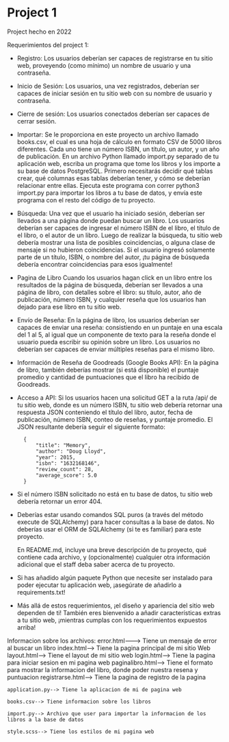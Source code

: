 # Project 1

Project hecho en 2022

Requerimientos del project 1:

* Registro: Los usuarios deberían ser capaces de registrarse en tu sitio web, proveyendo (como mínimo) un nombre de usuario y una contraseña.

* Inicio de Sesión: Los usuarios, una vez registrados, deberían ser capaces de iniciar sesión en tu sitio web con su nombre de usuario y contraseña.

* Cierre de sesión: Los usuarios conectados deberían ser capaces de cerrar sesión.

* Importar: Se le proporciona en este proyecto un archivo llamado books.csv, el cual es una hoja de cálculo en formato CSV de 5000 libros diferentes. Cada uno tiene un número ISBN, un título, un autor, y un año de publicación. En un archivo Python llamado import.py separado de tu aplicación web, escriba un programa que tome los libros y los importe a su base de datos PostgreSQL. Primero necesitarás decidir qué tablas crear, qué columnas esas tablas deberían tener, y cómo se deberían relacionar entre ellas. Ejecuta este programa con correr python3 import.py para importar los libros a tu base de datos, y envía este programa con el resto del código de tu proyecto.

* Búsqueda: Una vez que el usuario ha iniciado sesión, deberían ser llevados a una página donde puedan buscar un libro. Los usuarios deberían ser capaces de ingresar el número ISBN de el libro, el título de el libro, o el autor de un libro. Luego de realizar la búsqueda, tu sitio web debería mostrar una lista de posibles coincidencias, o alguna clase de mensaje si no hubieron coincidencias. Si el usuario ingresó solamente parte de un título, ISBN, o nombre del autor, ¡tu página de búsqueda debería encontrar coincidencias para esos igualmente!

* Pagina de Libro Cuando los usuarios hagan click en un libro entre los resultados de la página de búsqueda, deberían ser llevados a una página de libro, con detalles sobre el libro: su título, autor, año de publicación, número ISBN, y cualquier reseña que los usuarios han dejado para ese libro en tu sitio web.

* Envío de Reseña: En la página de libro, los usuarios deberían ser capaces de enviar una reseña: consistiendo en un puntaje en una escala del 1 al 5, al igual que un componente de texto para la reseña donde el usuario pueda escribir su opinión sobre un libro. Los usuarios no deberían ser capaces de enviar múltiples reseñas para el mismo libro.

* Información de Reseña de Goodreads (Google Books API): En la página de libro, también deberías mostrar (si está disponible) el puntaje promedio y cantidad de puntuaciones que el libro ha recibido de Goodreads.

* Acceso a API: Si los usuarios hacen una solicitud GET a la ruta /api/ de tu sitio web, donde es un número ISBN, tu sitio web debería retornar una respuesta JSON conteniendo el título del libro, autor, fecha de publicación, número ISBN, conteo de reseñas, y puntaje promedio. El JSON resultante debería seguir el siguiente formato:
        
        {
            "title": "Memory",
            "author": "Doug Lloyd",
            "year": 2015,
            "isbn": "1632168146",
            "review_count": 28,
            "average_score": 5.0
        }
        
* Si el número ISBN solicitado no está en tu base de datos, tu sitio web debería retornar un error 404.

* Deberías estar usando comandos SQL puros (a través del método execute de SQLAlchemy) para hacer consultas a la base de datos. No deberías usar el ORM de SQLAlchemy (si te es familiar) para este proyecto.

    En README.md, incluye una breve descripción de tu proyecto, qué contiene cada archivo, y (opcionalmente) cualquier otra información adicional que el staff deba saber acerca de tu proyecto.

* Si has añadido algún paquete Python que necesite ser instalado para poder ejecutar tu aplicación web, ¡asegúrate de añadirlo a requirements.txt!
    
* Más allá de estos requerimientos, ¡el diseño y apariencia del sitio web dependen de ti! También eres bienvenido a añadir características extras a tu sitio web, ¡mientras cumplas con los requerimientos expuestos arriba!

Informacion sobre los archivos: 
    error.html---> Tiene un mensaje de error al buscar un libro 
    index.html--> Tiene la pagina principal de mi sitio Web 
    layout.html--> Tiene el layout de mi sitio web
    login.html--> Tiene la pagina para iniciar sesion en mi pagina web 
    paginalibro.html--> Tiene el formato para mostrar la informacion del libro, donde poder nuestra resena y puntuacion 
    registrarse.html--> Tiene la pagina de registro de la pagina 

    application.py--> Tiene la aplicacion de mi de pagina web 

    books.csv--> Tiene informacion sobre los libros 

    import.py--> Archivo que user para importar la informacion de los libros a la base de datos 

    style.scss--> Tiene los estilos de mi pagina web 
